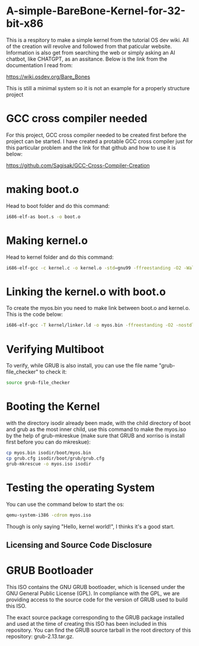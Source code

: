# A-simple-BareBone-Kernel-for-32-bit-x86
This is a respitory to make a simple kernel from the tutorial OS dev wiki. All of the creation will revolve and followed from that paticular website. Information is also get from searching the web or simply asking an AI chatbot, like CHATGPT, as an assitance. Below is the link from the documentation I read from:

https://wiki.osdev.org/Bare_Bones

This is still a minimal system so it is not an example for a properly structure project

# GCC cross compiler needed
For this project, GCC cross compiler needed to be created first before the project can be started. I have created a protable GCC cross compiler just for this particular problem and the link for that github and how to use it is below:

https://github.com/Sagisak/GCC-Cross-Compiler-Creation

# making boot.o
Head to boot folder and do this command:
```sh
i686-elf-as boot.s -o boot.o
```

# Making kernel.o
Head to kernel folder and do this command:
```sh
i686-elf-gcc -c kernel.c -o kernel.o -std=gnu99 -ffreestanding -O2 -Wall -Wextra
```

# Linking the kernel.o with boot.o
To create the myos.bin you need to make link between boot.o and kernel.o. This is the code below:

```sh
i686-elf-gcc -T kernel/linker.ld -o myos.bin -ffreestanding -O2 -nostdlib boot/boot.o kernel/kernel.o -lgcc
```

# Verifying Multiboot

To verify, while GRUB is also install, you can use the file name "grub-file_checker" to check it:

```sh
source grub-file_checker 
```

# Booting the Kernel
with the directory isodir already been made, with the child directory of boot and grub as the most inner child, use this command to make the myos.iso by the help of grub-mkreskue (make sure that GRUB and xorriso is install first before you can do mkreskue):

```sh
cp myos.bin isodir/boot/myos.bin
cp grub.cfg isodir/boot/grub/grub.cfg
grub-mkrescue -o myos.iso isodir
```

# Testing the operating System
You can use the command below to start the os:

```sh
qemu-system-i386 -cdrom myos.iso
```

Though is only saying "Hello, kernel world!", I thinks it's a good start.


## Licensing and Source Code Disclosure

# GRUB Bootloader

This ISO contains the GNU GRUB bootloader, which is licensed under the GNU General Public License (GPL). In compliance with the GPL, we are providing access to the source code for the version of GRUB used to build this ISO.

The exact source package corresponding to the GRUB package installed and used at the time of creating this ISO has been included in this repository. You can find the GRUB source tarball in the root directory of this repository: grub-2.13.tar.gz.



